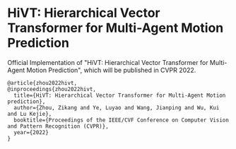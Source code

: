 # HiVT: Hierarchical Vector Transformer for Multi-Agent Motion Prediction
Official Implementation of "HiVT: Hierarchical Vector Transformer for Multi-Agent Motion Prediction", which will be published in CVPR 2022.

```
@article{zhou2022hivt,
@inproceedings{zhou2022hivt,
  title={HiVT: Hierarchical Vector Transformer for Multi-Agent Motion prediction},
  author={Zhou, Zikang and Ye, Luyao and Wang, Jianping and Wu, Kui and Lu Kejie},
  booktitle={Proceedings of the IEEE/CVF Conference on Computer Vision and Pattern Recognition (CVPR)},
  year={2022}
}
```
